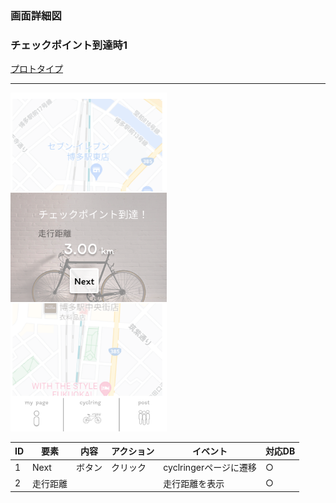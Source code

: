 ### 画面詳細図
### チェックポイント到達時1
[プロトタイプ](https://www.figma.com/file/YLXi0XXJfyq6239uKAU8LF/cyclinger?node-id=0%3A1)
*****
<img src="./img/CheckPoint1.png" width="250">

|ID|要素|内容|アクション|イベント|対応DB|
|--|----|----|---------|--------|------|
|1|Next|ボタン|クリック|cyclringerページに遷移|○|
|2|走行距離|||走行距離を表示|○|
